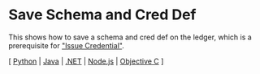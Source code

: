 # Save Schema and Cred Def

This shows how to save a schema and cred def on the ledger, which is
a prerequisite for ["Issue Credential"](../issue-credential/README.md).

[ [Python](python/README.md) | [Java](java/README.md) | [.NET](dotnet/README.md) | [Node.js](node/README.md) | [Objective C](objectivec/README.md) ]
